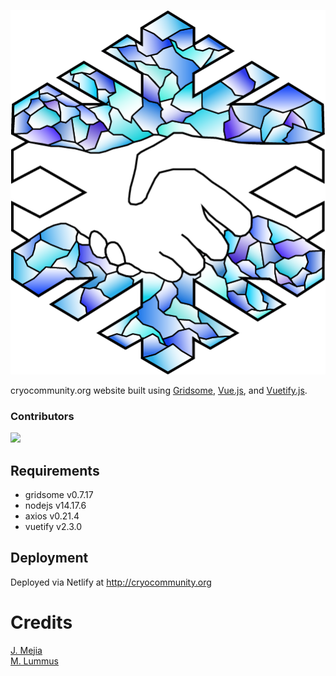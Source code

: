 
![CryoCollective Logo](/static/Cryo_Community_Logo.png)

 cryocommunity.org website built using [Gridsome](http://gridsome.org), [Vue.js](http://vuejs.org), and [Vuetify.js](http://vuetifyjs.com).

### Contributors
<a href="https://github.com/jzmejia/cryocommunity/graphs/contributors">
  <img src="https://contrib.rocks/image?repo=jzmejia/cryocommunity" />
</a>

 ## Requirements
- gridsome v0.7.17
- nodejs v14.17.6
- axios v0.21.4
- vuetify v2.3.0




 ## Deployment
Deployed via Netlify at http://cryocommunity.org 

 # Credits
 [J. Mejia](http://github.com/jzmejia)  
 [M. Lummus](https://github.com/mlummus)







<!-- primary:    #005AE0,   
secondary:  #0093F5,  
accent:     #FF600A,   
error:      #FF5252,  
info:       #2196F3,  
success:    #4CAF50,  
warning:    #FFC107   -->
